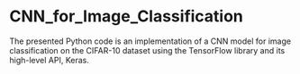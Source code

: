 # CNN_for_Image_Classification
The presented Python code is an implementation of a CNN model for image classification on the CIFAR-10 dataset using the TensorFlow library and its high-level API, Keras.
